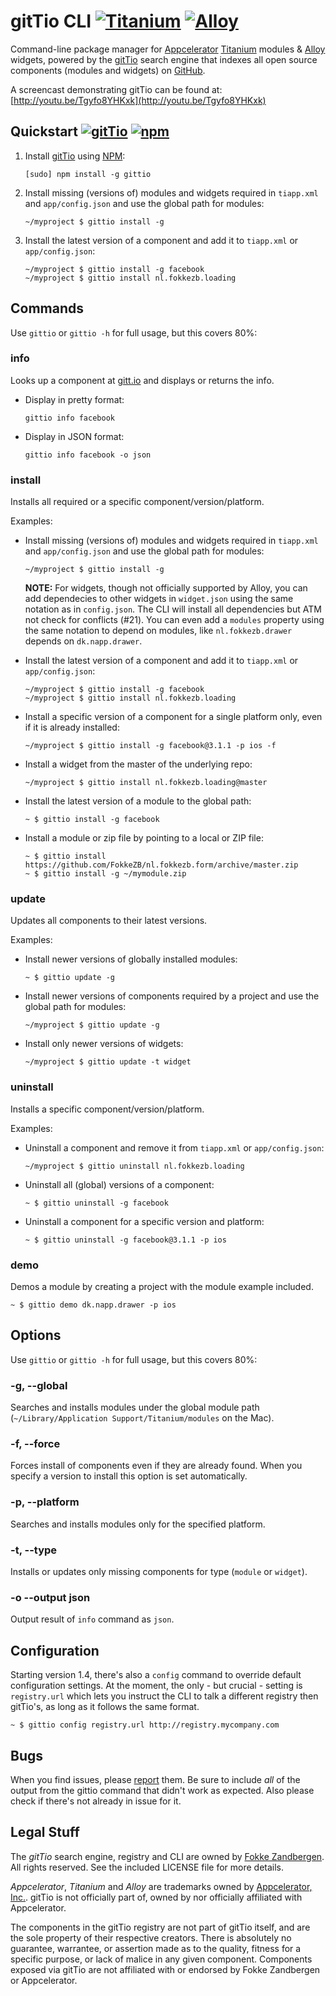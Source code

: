 # gitTio CLI [![Titanium](http://www-static.appcelerator.com/badges/titanium-git-badge-sq.png)](http://www.appcelerator.com/titanium/) [![Alloy](http://www-static.appcelerator.com/badges/alloy-git-badge-sq.png)](http://www.appcelerator.com/alloy/)

Command-line package manager for [Appcelerator](http://appcelerator.com) [Titanium](http://appcelerator.com/titanium) modules & [Alloy](http://appcelerator.com/alloy) widgets, powered by the [gitTio](http://gitt.io) search engine that indexes all open source components (modules and widgets) on [GitHub](http://github.com).

A screencast demonstrating gitTio can be found at: [http://youtu.be/Tgyfo8YHKxk](http://youtu.be/Tgyfo8YHKxk)

## Quickstart [![gitTio](http://gitt.io/badge.png)](http://gitt.io/cli) [![npm](http://img.shields.io/npm/v/gittio.png)](https://www.npmjs.org/package/gittio)

1. Install [gitTio](http://npmjs.org/package/gittio) using [NPM](http://npmjs.org):

    ```
    [sudo] npm install -g gittio
    ```

2. Install missing (versions of) modules and widgets required in `tiapp.xml` and `app/config.json` and use the global path for modules:

    ```
    ~/myproject $ gittio install -g
    ```
    
3. Install the latest version of a component and add it to `tiapp.xml` or `app/config.json`:

    ```
    ~/myproject $ gittio install -g facebook
    ~/myproject $ gittio install nl.fokkezb.loading
    ```
    
## Commands
Use `gittio` or `gittio -h` for full usage, but this covers 80%:

### info
Looks up a component at [gitt.io](http://gitt.io) and displays or returns the info.

* Display in pretty format:

    ```
    gittio info facebook
    ```

* Display in JSON format:

    ```
    gittio info facebook -o json
    ```

### install
Installs all required or a specific component/version/platform.

Examples:

* Install missing (versions of) modules and widgets required in `tiapp.xml` and `app/config.json` and use the global path for modules:

    ```
    ~/myproject $ gittio install -g
    ```
    
    **NOTE:** For widgets, though not officially supported by Alloy, you can add dependecies to other widgets in `widget.json` using the same notation as in `config.json`. The CLI will install all dependencies but ATM not check for conflicts (#21). You can even add a `modules` property using the same notation to depend on modules, like `nl.fokkezb.drawer` depends on `dk.napp.drawer`.
    
* Install the latest version of a component and add it to `tiapp.xml` or `app/config.json`:

    ```
    ~/myproject $ gittio install -g facebook
    ~/myproject $ gittio install nl.fokkezb.loading
    ```

* Install a specific version of a component for a single platform only, even if it is already installed:

    ```
    ~/myproject $ gittio install -g facebook@3.1.1 -p ios -f
    ```
    
* Install a widget from the master of the underlying repo:

    ```
    ~/myproject $ gittio install nl.fokkezb.loading@master
    ```
    
* Install the latest version of a module to the global path:

    ```
    ~ $ gittio install -g facebook
    ```
    
* Install a module or zip file by pointing to a local or ZIP file:

	```
	~ $ gittio install https://github.com/FokkeZB/nl.fokkezb.form/archive/master.zip
	~ $ gittio install -g ~/mymodule.zip
	```


### update
Updates all components to their latest versions.

Examples:

* Install newer versions of globally installed modules:

    ```
    ~ $ gittio update -g
    ```
    
* Install newer versions of components required by a project and use the global path for modules:

    ```
    ~/myproject $ gittio update -g
    ```
    
* Install only newer versions of widgets:

    ```
    ~/myproject $ gittio update -t widget
    ```

### uninstall
Installs a specific component/version/platform.

Examples:

* Uninstall a component and remove it from `tiapp.xml` or `app/config.json`:

   ```
   ~/myproject $ gittio uninstall nl.fokkezb.loading
   ```

* Uninstall all (global) versions of a component:

    ```
    ~ $ gittio uninstall -g facebook
    ```
    
* Uninstall a component for a specific version and platform:

    ```
    ~ $ gittio uninstall -g facebook@3.1.1 -p ios
    ```
    
### demo
Demos a module by creating a project with the module example included.

	~ $ gittio demo dk.napp.drawer -p ios

## Options
Use `gittio` or `gittio -h` for full usage, but this covers 80%:

### -g, --global
Searches and installs modules under the global module path (`~/Library/Application Support/Titanium/modules` on the Mac).

### -f, --force
Forces install of components even if they are already found. When you specify a version to install this option is set automatically.

### -p, --platform <platform>
Searches and installs modules only for the specified platform.

### -t, --type <type>
Installs or updates only missing components for type (`module` or `widget`).

### -o --output json
Output result of `info` command as `json`.

## Configuration
Starting version 1.4, there's also a `config` command to override default configuration settings. At the moment, the only - but crucial - setting is `registry.url` which lets you instruct the CLI to talk a different registry then gitTio's, as long as it follows the same format.
	
	~ $ gittio config registry.url http://registry.mycompany.com

## Bugs
When you find issues, please [report](https://github.com/FokkeZB/gittio/issues) them. Be sure to include *all* of the output from the gittio command that didn't work as expected. Also please check if there's not already in issue for it.

## Legal Stuff
The *gitTio* search engine, registry and CLI are owned by [Fokke Zandbergen](http://fokkezb.nl). All rights reserved. See the included LICENSE file for more details.

*Appcelerator*, *Titanium* and *Alloy* are trademarks owned by [Appcelerator, Inc.](http://appcelerator.com). gitTio is not officially part of, owned by nor officially affiliated with Appcelerator.

The components in the gitTio registry are not part of gitTio itself, and are the sole property of their respective creators. There is absolutely no guarantee, warrantee, or assertion made as to the quality, fitness for a specific purpose, or lack of malice in any given component. Components exposed via gitTio are not affiliated with or endorsed by Fokke Zandbergen or Appcelerator.

